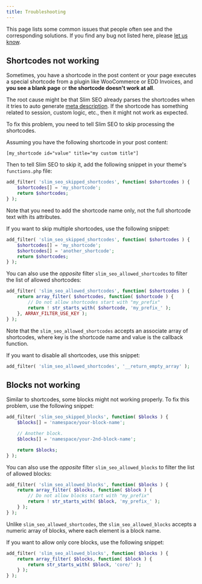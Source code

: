 ```yaml
---
title: Troubleshooting
---
```


This page lists some common issues that people often see and the corresponding solutions. If you find any bug not listed here, please [let us know](https://wpslimseo.com/contact/).

## Shortcodes not working

Sometimes, you have a shortcode in the post content or your page executes a special shortcode from a plugin like WooCommerce or EDD Invoices, and **you see a blank page** or **the shortcode doesn't work at all**.

The root cause might be that Slim SEO already parses the shortcodes when it tries to auto generate [meta description](/slim-seo/meta-description-tag/). If the shortcode has something related to session, custom logic, etc., then it might not work as expected.

To fix this problem, you need to tell Slim SEO to skip processing the shortcodes.

Assuming you have the following shortcode in your post content:

```
[my_shortcode id="value" title="my custom title"]
```

Then to tell Slim SEO to skip it, add the following snippet in your theme's `functions.php` file:

```php
add_filter( 'slim_seo_skipped_shortcodes', function( $shortcodes ) {
    $shortcodes[] = 'my_shortcode';
    return $shortcodes;
} );
```

Note that you need to add the shortcode name only, not the full shortcode text with its attributes.

If you want to skip multiple shortcodes, use the following snippet:

```php
add_filter( 'slim_seo_skipped_shortcodes', function( $shortcodes ) {
    $shortcodes[] = 'my_shortcode';
    $shortcodes[] = 'another_shortcode';
    return $shortcodes;
} );
```

You can also use the *opposite* filter `slim_seo_allowed_shortcodes` to filter the list of allowed shortcodes:

```php
add_filter( 'slim_seo_allowed_shortcodes', function( $shortcodes ) {
    return array_filter( $shortcodes, function( $shortcode ) {
        // Do not allow shortcodes start with "my_prefix"
        return ! str_starts_with( $shortcode, 'my_prefix_' );
    }, ARRAY_FILTER_USE_KEY );
} );
```

Note that the `slim_seo_allowed_shortcodes` accepts an associate array of shortcodes, where key is the shortcode name and value is the callback function.

If you want to disable all shortcodes, use this snippet:

```php
add_filter( 'slim_seo_allowed_shortcodes', '__return_empty_array' );
```

## Blocks not working

Similar to shortcodes, some blocks might not working properly. To fix this problem, use the following snippet:

```php
add_filter( 'slim_seo_skipped_blocks', function( $blocks ) {
    $blocks[] = 'namespace/your-block-name';

    // Another block.
    $blocks[] = 'namespace/your-2nd-block-name';

    return $blocks;
} );
```

You can also use the *opposite* filter `slim_seo_allowed_blocks` to filter the list of allowed blocks:

```php
add_filter( 'slim_seo_allowed_blocks', function( $blocks ) {
    return array_filter( $blocks, function( $block ) {
        // Do not allow blocks start with "my_prefix"
        return ! str_starts_with( $block, 'my_prefix_' );
    } );
} );
```

Unlike `slim_seo_allowed_shortcodes`, the `slim_seo_allowed_blocks` accepts a numeric array of blocks, where each element is a block name.

If you want to allow only core blocks, use the following snippet:

```php
add_filter( 'slim_seo_allowed_blocks', function( $blocks ) {
    return array_filter( $blocks, function( $block ) {
        return str_starts_with( $block, 'core/' );
    } );
} );
```
